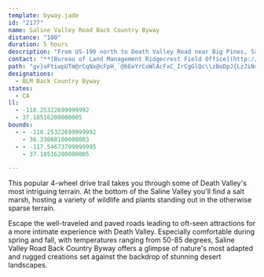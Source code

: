 ```yaml
---
template: byway.jade
id: "2177"
name: Saline Valley Road Back Country Byway
distance: "100"
duration: 5 hours
description: "From US-190 north to Death Valley Road near Big Pines, Saline Valley Road takes you to a little-known corner of the Death Valley ecosystem.  "
contact: "**[Bureau of Land Management Ridgecrest Field Office](http://www.blm.gov/ca/ridgecrest/index.html)**  \r\n\r\n760-384-5400, Fax: 760-384-5499"
path: "gv}aFtiwpUTm@rCqNx@cFpH_`@bEeYrCoWlAcFxC_IrCgGlQc\\zBoDpJ{LzJiNr@mBhAyEHgBi@qEo@aAqBkAuAgBo@wBOaCZuEr@eExGiQx@_DNmARgJ~@cMVeLI}EFuIOkBEeDT{GBmFHe@Xs@xA_Cn@uAvCqJrBsEf@a@~GeCd@[n@k@fDgGvEmDbCs@hAy@t@_BrBgGlAeCd@g@rBqAhBcCbAqC`AyDVaBx@uIj@eDbCoJlAkJxCwJJeABmCNs@|EgHxCyCfAyAtFcPPyADsINyAfHcWh@gCn@aGLyDO_D^sGCsCSiDBy@|A_D|EyHxByAh@m@d@eAXeAb@{BV{EFmEIaHb@uKNkBxCsInCuEjBaJDwBg@{FkAsGyAoECYNq@dAeBLe@NaBNg@xA_CXyARmCJaEKsDYaD~BqIlAiFnAqBrCaAh@gAn@uBfBsBNYDm@IsBD_@Xm@hDaElCkCzFmExAaDhAmDtB{H`B_FnEgHbBgBrP{K`BkBXu@fAeGhB{FxAeDlTma@bEaLTwAOsGDiAbEiWp@mGt@sK`Mk`Al@uGAaBuAqE]iIWmCwCiQ{B_P}@wEe@sJd@e@DYX{FXeAXQv@VvAEb@WrBoEh@eBxAsBTu@?[UwE_@}@SgAUeH}@cCo@sF[sAm@qAmBaCeAgBOi@o@uEyByBSe@E{@XcBCyCh@}CM_BF]XUx@SZWvCaDtCqBvCDb@MNQdAmDdIyExCmDt@_CN{BB{GIaLUk@wEgFSy@AuCxA_Fh@gFG_BuAkFaAaA[{Aq@k@i@Qc@e@o@cDOqBYgAh@wC~BiDAe@q@}Cg@uAwCgBUYk@aGe@eCi@i@eB{@yAmBGgBm@eDCyADuCKq@IyC_@eC_@uEDyBH_@^s@vDaDnAw@vH{F|AStDy@xBy@fAEhBd@h@@xAYnAm@bEyGlByDlAsBzByFp@oArG{IxBwDpGsG~@oAhM}VlE_IhAaCn@aA|FeG`CgAfAwDXc@b@]|Ds@hBk@hAAXWTy@X_@tCa@\\_@FYFqBNmARa@^Wz@KvDBlA_@d@_@v@Ed@Nt@YZ\\Vx@^DdB_D`As@t@_A~@?x@Ql@HPIf@u@dBDhFeAv@y@^s@Dy@Kw@?g@PcAl@{@h@]P[?eAXmAKwAHcAI}@Ba@`@_@|Bw@r@o@d@eAl@k@ZMb@?^TXhAHbA]x@E\\DPXH^Uh@cAr@uB@m@E]D_@\\?Xj@Dj@YxAHXNFRQPiAl@_@hAmBZQ\\JHZCNe@|@^bAO`B?dBMf@\\hANlAHTTJXGd@]h@u@NwBLk@dEeLr@cAZ?vAhArAHlDvBdAId@c@NCpAVhAd@XCVKf@aAXWj@Il@@nAk@n@M~AL|@XTAx@eAx@QlBcAt@}Ah@m@^?^`@b@JTQX_AXSrBH^`@RD^q@XsAJMZAxAh@zC\\TY^}BXUn@Fd@j@L@z@I\\[RHRXh@WVBHLNr@XFh@v@^JhAI^v@TVX@ZY`AgDDgB^}AF{@KkEfAmBTSb@G^LxAlAn@LNALWCU_@]y@_@?e@hAu@zA}BbB_@fDcApBOj@JfFpBnAZhA?~BSxAg@r@e@vFgG|@YxAKt@_@hAA|Be@xBEbBL|Bf@dAARD`HlFnCn@|BGt@Jh@KhAq@r@Ox@Fd@Vn@FzF_A|DS|EyB~@aAvKqGtKu@dALxNlGpDfB~CdAn@JlAQbFsAlDsAbCeB|BqAxBoBh@KjLd@|APzBlAr@n@hAhB\\LdD_@r@DNEr@s@t@D~@]rABRI^c@J]NyAXg@^W\\Bd@h@x@j@ZFn@A`@[Jk@E_@_@s@?k@HS~@w@~AmDbAs@rAEJKHMRkAn@{A~AkC|AuAp@kAvCgC|Ay@^kAWsAAq@b@a@x@_@tC{Dr@wBA_@KMw@_@?m@ZsD|AmDZgBH}Ab@u@DiABsAMi@sCeCsAmBc@_AGiA\\u@pA}@^i@bBShAc@Xe@n@yAXSxA[vDf@nBs@|DgEbBwAhBuClAyCzAsCxBeDn@_@x@YdDHzC]hA_@\\a@|BmEnB}BpAg@`B_ArAY~BmA`DeAjFaItFoJn@eB\\}Ad@gAr@{@TKhAMb@Qd@y@l@g@`GWdBj@xADpFo@hJuA`CMhC]lCKhCcAbE]lCm@vCEp@MhMsGdCqB|CoBbE}Ah@_@fDoD`EsBvIgF~AClBr@x@J~CE`LiBdKcC`GgA|R{GbFmCvCmAzs@iW~@?h@PxCNb@r@`A^`C^dBSlBs@b@?r@a@`AqAl@ErB\\r@CxAaAzCQjYaKhNuHxDeCrwGe~AbEw@|De@pAGdIE`FSbWaLzOyChPaCbCm@lA?lG`@vE_@|EMhBCjCJzKxApDr@lER|Aj@rBjAtDxA`Dr@vN_@lCk@nLgEdMa@xEJvE`AbDXbUfAxAMvCeAnCD|AVbADbHQrBKrEmApDM`N~@hN|AxV|BfFfArAd@nBjAvClD~@rBrCzHTXRR`ElBnErGlB`BvIxFh@j@zBxAbK~HxFlDlBbAnBp@bB`A|CcAhCqBxB_AxDy@pDsB|AyAvG{JfJuH`JsFrCmAxFeDXGvALdAMjEkAf@e@dJoM|CmD|DaCdGyEnC{CrB}AjAmBpCqB~@a@xBg@rGwC`KiB`A]d@g@r@iBz@aAzFsCbAaAdBmDR_ATsCj@kB`CgC~@{ArBiBnDoBpEgDjGeEn@YhAMvFkDxCsArFaHrFsA~BFzCGfDeA~@M|BKd@M|AIp@OnFcCn@MxEGvBkA~Cw@zMwEvDiAbUiFrDeBpWcKpNsEvFeArFyCzEaBlIqBbCy@hCsA`FyFrAu@fEcAdAa@pFy@xAm@bCs@|D}BbHmF`E_ChKwIf@w@~BgCdGsI~HoI`CsBlBwBxA{@xCgCzJgJ|IgHtI_IdC{CdImIrV_U|AqBnDuDvDeDrDkFxB{DpFuIbB_D`AmAp@e@dDsA`G_BnDq@dHa@lTk@tBVdo@zNvGdAfBFxAKn@a@fGyIXsASmEgAuOQoEBcBZiGb@mE^aCbBeEx@eAxDmCfDyCxA{@j@k@vBgD~DqCfD_A|E{Bb@GrD]tLm@lHnDzOrIpHfC~ABpCZx@\\rAnAnAd@nAP\\?xAe@hAm@~AqA\\MdBEb@KdFsCjD{@t@mAhAsFxCeLdFuNtA}CvDyGfB{DtJuUnFqT|FcWd@kDb@uEhA}]xCip@rByp@~@wO`Ci]tAkOhFeb@l@qFnA{I|@{IJiE_@_hADmoAE_^B_BTwBXuAd^anArDgOfBaJxMmo@zHu`@bGaXdHy\\lFqX~@_ElAkD|DiJbJ{R\\aAjAgGdIq\\hAsDxA{D|AeDrEyHlDoEfGmFtOgO|F{Ef[cV`HuEjLwGtKiHtMgKjP{Pr@c@fF_CdRsJpGmCvIgEnMyInB{@pEqA|KgCpH_AzImBrC]zKoBh@QjAw@fAsA`HiNhEuHtAyAbBy@NQHUvA_N^m@t@g@rBqD~@uB\\eBn@_ApG_DnHaCx@s@f@w@bEuChBe@~CmArH}B~E}E^SvDiAbBAd@]Vy@j@o@~@KpK_@bB^XL?jADPH?h@]d@eABy@IuARc@d@YxRgCdHk@hG{@`Iq@~Ak@pCaBzEyB~EgBpBsALQ?aC\\eAlHyEbCmAt@aCh@i@lCaEr@{AdAy@x@gBn@eAxAkBxAaAhAsCx@iAbCgB|@eAtAyB|@iAzFiNnImPxEuKx@yAbCgDtDkDn@[xBO^OB]gAg@OQGYt@mDBuAVwACsBP_@t@WXa@H_AEYSYaBgB{AmIcAyASe@{BeZ?WNg@ZQzEaAbDwA`Au@p@eAb@W|@oEjB_AT_@@uCGyBVi@zDa@tB_AfGsAb@]Ja@HeAEaDb@yBNQn@I^LlBt@`Av@l@CX[h@_BD_Al@aDB_@a@mE_@wBEgAPg@vAyARs@MyEB]vFeIjAeA\\k@^_BrEoElAeBZSfG}@hA[r@sBr@ShAIrCo@d@]h@y@^ENDTr@\\LzAY^aA?yFRy@b@g@b@EdBRr@^fAfBLdAXJ|CSX?h@RdADpCs@hBkAnCmAhAwAJm@\\q@XGjARLGlAkB~@AXWP_@LaAFeCa@aAc@i@Ko@NmCTeBI_CRa@rDEd@Qr@y@b@SdC_@vAq@fCEz@Sh@SbCmBj@SnAJd@Ld@^Tf@PdBd@z@nDjCTDBWGSq@gAa@sA[e@OkBBgBv@sCV]n@_@Ro@ZYFqAf@e@RoAd@q@Hw@h@a@Hq@To@|Ay@t@o@B[y@w@D_@rCmCn@M\\Yz@sCbAw@bCiGH{A^cACo@lAoAToAv@w@z@aBRqAxBuFNmAn@k@h@y@DyAXkA~@uARwBPu@fAyAXiAdAmBRoB^yBhAwCnAm@fBMfBVp@e@~@ChAd@xARh@l@NnA?fA[~AFr@LRd@LlC^XXNp@BjAG`AFx@~@lCDd@?~E|A`O]|DNbAfAnCt@vAl@x@~CfDvDhIhApD~ArCrB`BlFjDpLnJ^x@f@rBt@lGdBtFvA|CzJpOzJnKt@jA`F`LbDzFxBrBbDjBt@XfB^rC@bGvA~A@l@\\NdA_B`FOrANrBx@lCD^]~DBz@\\xAnBrCr@~A^~BNzD`AjBLf@Bp@M`Ak@zBYrDOx@qCdIu@dAEXC^HTr@jAJj@Ij@u@fAI`@?XTv@V^nA`ANd@IrBHvAg@rB\\bDoFlFeCr@GN@`FEXOV_Af@Wt@BVrAxDNVd@TR^Il@}@dBAl@Tp@XXdBdA\\~@^lBl@j@xCr@vDrAt@n@vElJpJtQxBvDrBfCfFrBdC`BpBx@|HdAhJd@xIhBdA^p~BtcAbDlAhAXhCGfEw@rf@aQvG[fGKfADz@RlDrAhA?n@Mj[cM~A_@rACrGp@dJ`BrA^nAYjA?RDNLHXX~B|AdDbIrElDnAj@AvBwEx@aA^Yj@YzAYrE?ZQb@{@h@q@bAYhAElHPvFd@|Dr@v@d@`@r@bCtLXzB^zGJpJHjLEjJN`BhArG^`Gj@pBfAhChCxExDxFjAlEh@tApGlKlBlCnFdGrGbKvDxDh@r@bFtJbCrFn@dAnArAlBvAlF`B|BxAjJbIjBrAl@t@n@nAv@jCt@`HvL~g@|CrBfGxCfG`CfDdAhJtDdMrD`KfBhOxEnPfEpWdFdUzDzYtG`Xp@fJs@bFS~AR`Cr@rBlAx@v@^t@^vABf@IlAa@xBB|@h@xAhDnDp@`CJpAIv@mBrAk@lAQdA@`@Tx@l@v@bGtG|l@zm@bAd@lCl@vCRdAKdKcDnASnDW|CP|PnGnCrAjErCxIlHRj@hBlB|ArCvGhMxAfExAxCr@zBdBhErAhCfB~B`@Vx@XbE^bE`A|P`IfHdCnN`GfFdChWnQjHnExCvAbEtA"
designations: 
  - BLM Back Country Byway
states: 
  - CA
ll: 
  - -118.25322699999992
  - 37.18516200000005
bounds: 
  - - -118.25322699999992
    - 36.33068100000003
  - - -117.54673799999995
    - 37.18516200000005

---
```


This popular 4-wheel drive trail takes you through some of Death Valley's most intriguing terrain.  At the bottom of the Saline Valley you'll find a salt marsh, hosting a variety of wildlife and plants standing out in the otherwise sparse terrain.

Escape the well-traveled and paved roads leading to oft-seen attractions for a more intimate experience with Death Valley.  Especially comfortable during spring and fall, with temperatures ranging from 50-85 degrees, Saline Valley Road Back Country Byway offers a glimpse of nature's most adapted and rugged creations set against the backdrop of stunning desert landscapes.